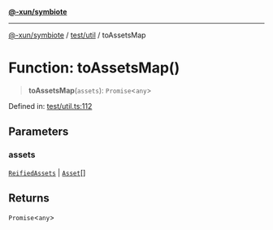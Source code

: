 [**@-xun/symbiote**](../../../README.md)

***

[@-xun/symbiote](../../../README.md) / [test/util](../README.md) / toAssetsMap

# Function: toAssetsMap()

> **toAssetsMap**(`assets`): `Promise`\<`any`\>

Defined in: [test/util.ts:112](https://github.com/Xunnamius/symbiote/blob/dc192a66d47b6c3a3464852ad43eb71fe137ca73/test/util.ts#L112)

## Parameters

### assets

[`ReifiedAssets`](../../../src/assets/type-aliases/ReifiedAssets.md) | [`Asset`](../../../src/assets/type-aliases/Asset.md)[]

## Returns

`Promise`\<`any`\>
